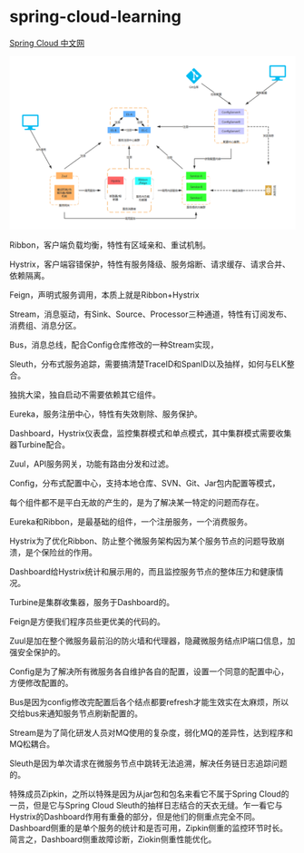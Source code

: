 # spring-cloud-learning

[Spring Cloud 中文网](https://springcloud.cc/)

![微服务架构图](https://github.com/mstao/spring-cloud-learning/blob/master/images/snipaste20180801_225041.png?raw=true)

Ribbon，客户端负载均衡，特性有区域亲和、重试机制。

Hystrix，客户端容错保护，特性有服务降级、服务熔断、请求缓存、请求合并、依赖隔离。

Feign，声明式服务调用，本质上就是Ribbon+Hystrix

Stream，消息驱动，有Sink、Source、Processor三种通道，特性有订阅发布、消费组、消息分区。

Bus，消息总线，配合Config仓库修改的一种Stream实现，

Sleuth，分布式服务追踪，需要搞清楚TraceID和SpanID以及抽样，如何与ELK整合。


独挑大梁，独自启动不需要依赖其它组件。

Eureka，服务注册中心，特性有失效剔除、服务保护。

Dashboard，Hystrix仪表盘，监控集群模式和单点模式，其中集群模式需要收集器Turbine配合。

Zuul，API服务网关，功能有路由分发和过滤。

Config，分布式配置中心，支持本地仓库、SVN、Git、Jar包内配置等模式，


每个组件都不是平白无故的产生的，是为了解决某一特定的问题而存在。

Eureka和Ribbon，是最基础的组件，一个注册服务，一个消费服务。

Hystrix为了优化Ribbon、防止整个微服务架构因为某个服务节点的问题导致崩溃，是个保险丝的作用。

Dashboard给Hystrix统计和展示用的，而且监控服务节点的整体压力和健康情况。

Turbine是集群收集器，服务于Dashboard的。

Feign是方便我们程序员些更优美的代码的。

Zuul是加在整个微服务最前沿的防火墙和代理器，隐藏微服务结点IP端口信息，加强安全保护的。

Config是为了解决所有微服务各自维护各自的配置，设置一个同意的配置中心，方便修改配置的。

Bus是因为config修改完配置后各个结点都要refresh才能生效实在太麻烦，所以交给bus来通知服务节点刷新配置的。

Stream是为了简化研发人员对MQ使用的复杂度，弱化MQ的差异性，达到程序和MQ松耦合。

Sleuth是因为单次请求在微服务节点中跳转无法追溯，解决任务链日志追踪问题的。

 
特殊成员Zipkin，之所以特殊是因为从jar包和包名来看它不属于Spring Cloud的一员，但是它与Spring Cloud Sleuth的抽样日志结合的天衣无缝。乍一看它与Hystrix的Dashboard作用有重叠的部分，但是他们的侧重点完全不同。Dashboard侧重的是单个服务的统计和是否可用，Zipkin侧重的监控环节时长。简言之，Dashboard侧重故障诊断，Ziokin侧重性能优化。